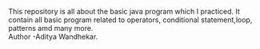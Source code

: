 This repository is all about the basic java program which I practiced.
It contain all basic program related to operators, conditional statement,loop, patterns amd many more.
<br>
Author -Aditya Wandhekar.
